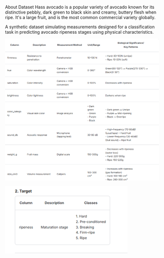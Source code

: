 About Dataset
Hass avocado is a popular variety of avocado known for its distinctive pebbly, dark green to black skin and creamy, buttery flesh when ripe. It's a large fruit, and is the most common commercial variety globally.

A synthetic dataset simulating measurements designed for a classification task in predicting avocado ripeness stages using physical characteristics.

![img.png](img.png)

![img_1.png](img_1.png)
